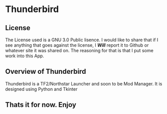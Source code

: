 # Thunderbird
## License
The License used is a GNU 3.0 Public lisence.
I would like to share that if I see anything that goes against the license, I ***Will*** report it to Github or whatever site it was shared on.
The reasoning for that is that I put some work into this App.

## Overview of Thunderbird
Thunderbird is a TF2/Northstar Launcher and soon to be Mod Manager.
It is designed using Python and Tkinter

## Thats it for now. Enjoy 
